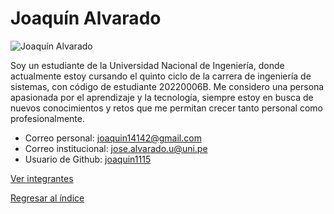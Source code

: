 # Joaquín Alvarado

![Joaquín Alvarado](Joaquín&#32;Alvarado.jpg)

Soy un estudiante de la Universidad Nacional de Ingeniería, donde actualmente estoy cursando el quinto ciclo de la carrera de ingeniería de sistemas, con código de estudiante 20220006B. Me considero una persona apasionada por el aprendizaje y la tecnología, siempre estoy en busca de nuevos conocimientos y retos que me permitan crecer tanto personal como profesionalmente.

- Correo personal: joaquin14142@gmail.com
- Correo institucional: jose.alvarado.u@uni.pe
- Usuario de Github: [joaquin1115](https://github.com/joaquin1115)

[Ver integrantes](../integrantes.md)

[Regresar al índice](../../README.md)
